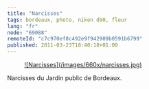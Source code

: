 ```yaml
---
title: "Narcisses"
tags: bordeaux, photo, nikon d90, fleur
lang: "fr"
node: "69088"
remoteId: "c7c970ef8c492e9f942909b0591b6799"
published: 2011-03-23T18:40:18+01:00
---
```

<figure class="object-center"><a href="/images/narcisses.jpg">![Narcisses](/images/660x/narcisses.jpg)
</a></figure>


Narcisses du Jardin public de Bordeaux.

